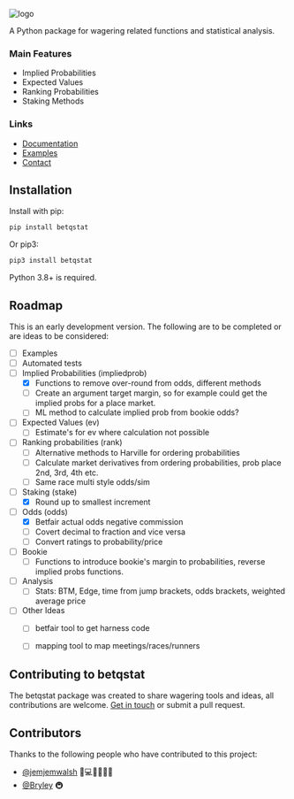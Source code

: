 ![logo](docs/images/logo-full.png)

A Python package for wagering related functions and statistical analysis. 

### Main Features
- Implied Probabilities
- Expected Values
- Ranking Probabilities
- Staking Methods

### Links
- [Documentation](https://jemjemwalsh.github.io/betqstat)
- [Examples](docs/examples)
- [Contact](https://jemjemwalsh.github.io/betqstat/contact)


## Installation
Install with pip:
```bash
pip install betqstat
```
Or pip3:
```bash
pip3 install betqstat
```
Python 3.8+ is required.


## Roadmap
This is an early development version. The following are to be completed or are ideas to be considered:

- [ ] Examples
- [ ] Automated tests
- [ ] Implied Probabilities (impliedprob)
  - [x] Functions to remove over-round from odds, different methods
  - [ ] Create an argument target margin, so for example could get the implied probs for a place market.
  - [ ] ML method to calculate implied prob from bookie odds?
- [ ] Expected Values (ev)
  - [ ] Estimate's for ev where calculation not possible
- [ ] Ranking probabilities (rank)
  - [ ] Alternative methods to Harville for ordering probabilities
  - [ ] Calculate market derivatives from ordering probabilities, prob place 2nd, 3rd, 4th etc.
  - [ ] Same race multi style odds/sim
- [ ] Staking (stake)
  - [x] Round up to smallest increment 
- [ ] Odds (odds)
  - [x] Betfair actual odds negative commission 
  - [ ] Covert decimal to fraction and vice versa
  - [ ] Convert ratings to probability/price
- [ ] Bookie
  - [ ] Functions to introduce bookie's margin to probabilities, reverse implied probs functions.
- [ ] Analysis
  - [ ] Stats: BTM, Edge, time from jump brackets, odds brackets, weighted average price
- [ ] Other Ideas
  - [ ] betfair tool to get harness code
  - [ ] mapping tool to map meetings/races/runners


## Contributing to betqstat
The betqstat package was created to share wagering tools and ideas, all contributions are welcome. 
[Get in touch](https://jemjemwalsh.github.io/bookie-tools/contact) or submit a pull request.


## Contributors
Thanks to the following people who have contributed to this project:
* [@jemjemwalsh](https://github.com/jemjemwalsh/) 🤔💻📖💡🔣🐛
* [@Bryley](https://github.com/Bryley) 🚇
